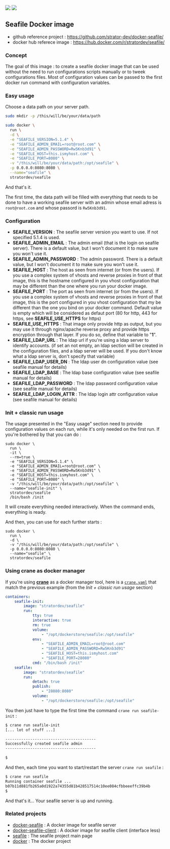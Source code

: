 [![](https://images.microbadger.com/badges/image/stratordev/seafile.svg)](http://microbadger.com/images/stratordev/seafile "Get your own image badge on microbadger.com") [![](https://images.microbadger.com/badges/version/stratordev/seafile.svg)](http://microbadger.com/images/stratordev/seafile "Get your own version badge on microbadger.com")

## Seafile Docker image

* github reference project : https://github.com/strator-dev/docker-seafile/
* docker hub referece image : https://hub.docker.com/r/stratordev/seafile/

### Concept

The goal of this image : to create a seafile docker image that can be used without the need to run configurations scripts manually or to tweek configurations files. Most of configuration values can be passed to the first docker run command with configuration variables.

### Easy usage
Choose a data path on your server path.

```bash
sudo mkdir -p /this/will/be/your/data/path
```

```bash
sudo docker \
  run \
  -d \
  -e "SEAFILE_VERSION=5.1.4" \
  -e "SEAFILE_ADMIN_EMAIL=root@root.com" \
  -e "SEAFILE_ADMIN_PASSWORD=Rw5Knb3d91" \
  -e "SEAFILE_HOST=this.ismyhost.com" \
  -e "SEAFILE_PORT=8080" \
  -v "/this/will/be/your/data/path:/opt/seafile" \
  -p 0.0.0.0:8080:8080 \
  --name="seafile" \
  stratordev/seafile
```

And that's it.

The first time, the data path will be filled with everything that needs to be done to have a working seafile server with an admin whose email adress is `root@root.com` and whose passord is `Rw5Knb3d91`.

### Configuration

* **SEAFILE_VERSION** : The seafile server version you want to use. If not specified 5.1.4 is used.
* **SEAFILE_ADMIN_EMAIL** : The admin email (that is the login on seafile server). There is a default value, but I won't document it to make sure you won't use it.
* **SEAFILE_ADMIN_PASSWORD** : The admin password. There is a default value, but I won't document it to make sure you won't use it.
* **SEAFILE_HOST** : The host as seen from internet (or from the users). If you use a complex system of vhosts and reverse proxies in front of that image, this is the hostname configured in you vhost configuration that may be different than the one where you run your docker image.
* **SEAFILE_PORT** : The port as seen from internet (or from the users). If you use a complex system of vhosts and reverse proxies in front of that image, this is the port configured in you vhost configuration that my be different than the one you bind on your docker command. Default value is empty which will be considered as defaut port (80 for http, 443 for https, see **SEAFILE_USE_HTTPS** for https)
* **SEAFILE_USE_HTTPS** : That image only provide http as output, but you may use it through nginx/apache reverse proxy and provide https encryption through that layer. If you do so, define that variable to "**1**".
* **SEAFILE_LDAP_URL** : The ldap url if you're using a ldap server to identify accounts. (if set an not empty, an ldap section will be created in the configuration files, and a ldap server will be used. If you don't know what a ldap server is, don't specify that variable)
* **SEAFILE_LDAP_USER_DN** : The ldap user dn configuration value (see seafile manual for details)
* **SEAFILE_LDAP_BASE** : The ldap base configuration value (see seafile manual for details)
* **SEAFILE_LDAP_PASSWORD** : The ldap password configuration value (see seafile manual for details)
* **SEAFILE_LDAP_LOGIN_ATTR** : The ldap login attr configuration value (see seafile manual for details)

### Init + classic run usage

The usage presented in the "Easy usage" section need to provide configuration values on each run, while it's only needed on the first run. If you're bothered by that you can do :

```
sudo docker \
  run \
  -it \
  --rm=true \
  -e "SEAFILE_VERSION=5.1.4" \
  -e "SEAFILE_ADMIN_EMAIL=root@root.com" \
  -e "SEAFILE_ADMIN_PASSWORD=Rw5Knb3d91" \
  -e "SEAFILE_HOST=this.ismyhost.com" \
  -e "SEAFILE_PORT=8080" \
  -v "/this/will/be/your/data/path:/opt/seafile" \
  --name="seafile-init" \
  stratordev/seafile
  /bin/bash /init
```
It will create everything needed interactively. When the command ends, everything is ready.

And then, you can use for each further starts :
```
sudo docker \
  run \
  -d \
  -v "/this/will/be/your/data/path:/opt/seafile" \
  -p 0.0.0.0:8080:8080 \
  --name="seafile" \
  stratordev/seafile
```

### Using crane as docker manager

If you're using [**crane**](https://github.com/michaelsauter/crane) as a docker manager tool, here is a [`crane.yaml`](doc/crane.yaml) that match the previous example (from the *Init + classic run usage* section)

```yaml
containers:
    seafile-init:
        image: "stratordev/seafile"
        run:
            tty: true
            interactive: true
            rm: true
            volume:
                - "/opt/dockerstore/seafile:/opt/seafile"
            env:
                - "SEAFILE_ADMIN_EMAIL=root@root.com"
                - "SEAFILE_ADMIN_PASSWORD=Rw5Knb3d91"
                - "SEAFILE_HOST=this.ismyhost.com"
                - "SEAFILE_PORT=28080"
            cmd: "/bin/bash /init"
    seafile:
        image: "stratordev/seafile"
        run:
            detach: true
            publish:
                - "28080:8080"
            volume:
                - "/opt/dockerstore/seafile:/opt/seafile"
```

You then just have to type the first time the command `crane run seafile-init` :

```sh
$ crane run seafile-init
[... lot of stuff ...]

----------------------------------------
Successfully created seafile admin
----------------------------------------

$ 
```

And then, each time you want to start/restart the server `crane run seafile` :

```sh
$ crane run seafile
Running container seafile ...
b07b11d881fb265a0d1922a74355d81b428517514c10ee084cfbbeeeffc39b4b
$ 
```

And that's it... Your seafile server is up and running.

### Related projects

* [docker-seafile](https://github.com/strator-dev/docker-seafile/) : A docker image for seafile server
* [docker-seafile-client](https://github.com/strator-dev/docker-seafile-client/) : A docker image for seafile client (interface less)
* [seafile](https://www.seafile.com/) : The seafile project main page
* [docker](http://docker.com/) : The docker project



